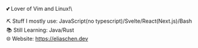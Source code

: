 💕 Lover of Vim and Linux!\

⛏️ Stuff I mostly use: JavaScript(no typescript)/Svelte/React(Next.js)/Bash\
📚 Still Learning: Java/Rust\
🌐 Website: https://eliaschen.dev
